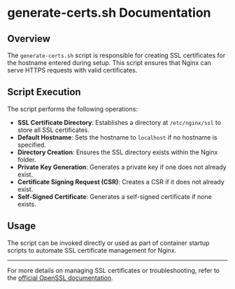 # generate-certs.sh Documentation

## Overview

The `generate-certs.sh` script is responsible for creating SSL certificates for the hostname entered during setup. This script ensures that Nginx can serve HTTPS requests with valid certificates.

## Script Execution

The script performs the following operations:

- **SSL Certificate Directory**: Establishes a directory at `/etc/nginx/ssl` to store all SSL certificates.
- **Default Hostname**: Sets the hostname to `localhost` if no hostname is specified.
- **Directory Creation**: Ensures the SSL directory exists within the Nginx folder.
- **Private Key Generation**: Generates a private key if one does not already exist.
- **Certificate Signing Request (CSR)**: Creates a CSR if it does not already exist.
- **Self-Signed Certificate**: Generates a self-signed certificate if none exists.

## Usage

The script can be invoked directly or used as part of container startup scripts to automate SSL certificate management for Nginx.

---

For more details on managing SSL certificates or troubleshooting, refer to the [official OpenSSL documentation](https://www.openssl.org/docs/).
